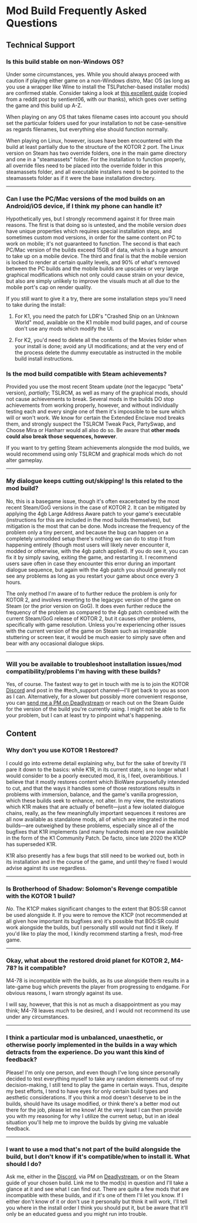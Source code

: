 # Mod Build Frequently Asked Questions

## Technical Support

### Is this build stable on non-Windows OS?

Under some circumstances, yes. While you should always proceed with caution if playing either game on a non-Windows distro, Mac OS (as long as you use a wrapper like Wine to install the TSLPatcher-based installer mods) are confirmed stable. Consider taking a look at [this excellent guide](/modding/mod_builds/macos.html) (copied from a reddit post by sentient06, with our thanks), which goes over setting the game and this build up A-Z.

When playing on any OS that takes filename cases into account you should set the particular folders used for your installation to not be case-sensitive as regards filenames, but everything else should function normally.

When playing on Linux, however, issues have been encountered with the build at least partially due to the structure of the KOTOR 2 port. The Linux version on Steam has two override folders, one in the main game directory and one in a "steamassets" folder. For the installation to function properly, all override files need to be placed into the override folder in this steamassets folder, and all executable installers need to be pointed to the steamassets folder as if it were the base installation directory.

___

### Can I use the PC/Mac versions of the mod builds on an Android/iOS device, if I think my phone can handle it?

Hypothetically yes, but I strongly recommend against it for three main reasons. The first is that doing so is untested, and the mobile version *does* have unique properties which requires special installation steps, and sometimes custom mod versions, in order for the same content on PC to work on mobile; it's not guaranteed to function. The second is that each PC/Mac version of the builds exceed 15GB of data, which is a huge amount to take up on a mobile device. The third and final is that the mobile version is locked to render at certain quality levels, and 90% of what's removed between the PC builds and the mobile builds are upscales or very large graphical modifications which not only could cause strain on your device, but also are simply unlikely to improve the visuals much at all due to the mobile port's cap on render quality.

If you still want to give it a try, there are some installation steps you'll need to take during the install:

1. For K1, you need the patch for LDR's "Crashed Ship on an Unknown World" mod, available on the K1 mobile mod build pages, and of course don't use any mods which modify the UI.

2. For K2, you'd need to delete all the contents of the Movies folder when your install is done; avoid any UI modifications; and at the very end of the process delete the dummy executable as instructed in the mobile build install instructions.

### Is the mod build compatible with Steam achievements?

Provided you use the most recent Steam update (*not* the legacypc "beta" version), *partially*; TSLRCM, as well as many of the graphical mods, should not cause achievements to break. Several mods in the builds DO stop achievements from working properly, however, and without individually testing each and every single one of them it's impossible to be sure which will or won't work. We know for certain the Extended Enclave mod breaks them, and strongly suspect the TSLRCM Tweak Pack, PartySwap, and Choose Mira or Hanharr would all also do so. Be aware that **other mods could also break those sequences, however**.

If you want to try getting Steam achievements alongside the mod builds, we would recommend using only TSLRCM and graphical mods which do not alter gameplay.

___

### My dialogue keeps cutting out/skipping! Is this related to the mod build?

No, this is a basegame issue, though it's often exacerbated by the most recent Steam/GoG versions in the case of KOTOR 2. It can be mitigated by applying the 4gb Large Address Aware patch to your game's executable (instructions for this are included in the mod builds themselves), but mitigation is the most that can be done. Mods increase the frequency of the problem only a tiny percent, and because the bug can happen on a completely unmodded setup there's nothing we can do to stop it from happening entirely (though most users will likely never encounter it, modded or otherwise, with the 4gb patch applied). If you do see it, you can fix it by simply saving, exiting the game, and restarting it. I recommend users save often in case they encounter this error during an important dialogue sequence, but again with the 4gb patch you should generally not see any problems as long as you restart your game about once every 3 hours.

The only method I'm aware of to further reduce the problem is only for KOTOR 2, and involves reverting to the legacypc version of the game on Steam (or the prior version on GoG). It does even further reduce the frequency of the problem as compared to the 4gb patch combined with the current Steam/GoG release of KOTOR 2, but it causes other problems, specifically with game resolution. Unless you're experiencing other issues with the current version of the game on Steam such as irreparable stuttering or screen tear, it would be much easier to simply save often and bear with any occasional dialogue skips.

___

### Will you be available to troubleshoot installation issues/mod compatibility/problems I'm having with these builds?

Yes, of course. The fastest way to get in touch with me is to join the KOTOR [Discord](https://discord.gg/kotor) and post in the #tech_support channel—I'll get back to you as soon as I can. Alternatively, for a slower but possibly more convenient response, you can [send me a PM on Deadlystream](https://deadlystream.com/profile/24368-snigaroo/) or reach out on the Steam Guide for the version of the build you're currently using. I might not be able to fix your problem, but I can at least try to pinpoint what's happening.


## Content

### Why don't you use KOTOR 1 Restored?

I could go into extreme detail explaining why, but for the sake of brevity I'll pare it down to the basics: while K1R, in its current state, is no longer what I would consider to be a poorly executed mod, it is, I feel, overambitious. I believe that it mostly restores content which BioWare purposefully intended to cut, and that the ways it handles some of those restorations results in problems with immersion, balance, and the game's vanilla progression, which these builds seek to enhance, not alter. In my view, the restorations which K1R makes that are actually of benefit—just a few isolated dialogue chains, really, as the few meaningfully important sequences it restores are all now available as standalone mods, all of which are integrated in the mod builds—are outweighed by these problems, especially since all of the bugfixes that K1R implements (and many hundreds more) are now available in the form of the K1 Community Patch. De facto, since late 2020 the K1CP has superseded K1R.

K1R also presently has a few bugs that still need to be worked out, both in its installation and in the course of the game, and until they're fixed I would advise against its use regardless.

___

### Is Brotherhood of Shadow: Solomon's Revenge compatible with the KOTOR 1 build?

*No*. The K1CP makes significant changes to the extent that BOS:SR cannot be used alongside it. If you were to remove the K1CP (not recommended at all given how important its bugfixes are) it's possible that BOS:SR could work alongside the builds, but I personally still would not find it likely. If you'd like to play the mod, I kindly recommend starting a fresh, mod-free game.

___

### Okay, what about the restored droid planet for KOTOR 2, M4-78? Is it compatible?

M4-78 is incompatible with the builds, as its use alongside them results in a late-game bug which prevents the player from progressing to endgame. For obvious reasons, I warn strongly against its use.

I will say, however, that this is not as much a disappointment as you may think; M4-78 leaves *much* to be desired, and I would not recommend its use under any circumstances.

___

### I think a particular mod is unbalanced, unaesthetic, or otherwise poorly implemented in the builds in a way which detracts from the experience. Do you want this kind of feedback?

Please! I'm only one person, and even though I've long since personally decided to test everything myself to take any random elements out of my decision-making, I still tend to play the game in certain ways. Thus, despite my best efforts, I tend to have eyes for only certain build types and aesthetic considerations. If you think a mod doesn't deserve to be in the builds, should have its usage modified, or think there's a better mod out there for the job, please let me know! At the very least I can then provide you with my reasoning for why I utilize the current setup, but in an ideal situation you'll help me to improve the builds by giving me valuable feedback.

___


### I want to use a mod that's not part of the build alongside the build, but I don't know if it's compatible/when to install it. What should I do?

Ask me, either in the [Discord](https://discord.gg/kotor), via PM on [Deadlystream](https://deadlystream.com/profile/24368-snigaroo/), or on the Steam guide of your chosen build. Link me to the mod(s) in question and I'll take a glance at it and see what I can find out. There are quite a few mods that are incompatible with these builds, and if it's one of them I'll let you know. If I either don't know of it or don't use it personally but think it will work, I'll tell you where in the install order I think you should put it, but be aware that it'll only be an educated guess and you might run into trouble.
